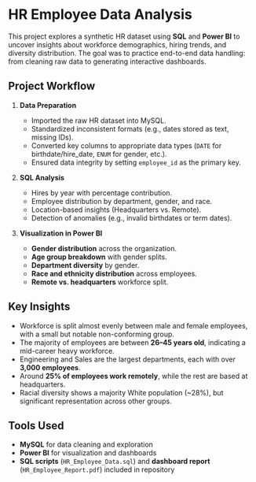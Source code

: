 # HR Employee Data Analysis

This project explores a synthetic HR dataset using **SQL** and **Power BI** to uncover insights about workforce demographics, hiring trends, and diversity distribution. The goal was to practice end-to-end data handling: from cleaning raw data to generating interactive dashboards.

## Project Workflow

1. **Data Preparation**
   - Imported the raw HR dataset into MySQL.
   - Standardized inconsistent formats (e.g., dates stored as text, missing IDs).
   - Converted key columns to appropriate data types (`DATE` for birthdate/hire_date, `ENUM` for gender, etc.).
   - Ensured data integrity by setting `employee_id` as the primary key.

2. **SQL Analysis**
   - Hires by year with percentage contribution.
   - Employee distribution by department, gender, and race.
   - Location-based insights (Headquarters vs. Remote).
   - Detection of anomalies (e.g., invalid birthdates or term dates).

3. **Visualization in Power BI**
   - **Gender distribution** across the organization.
   - **Age group breakdown** with gender splits.
   - **Department diversity** by gender.
   - **Race and ethnicity distribution** across employees.
   - **Remote vs. headquarters** workforce split.

## Key Insights

- Workforce is split almost evenly between male and female employees, with a small but notable non-conforming group.  
- The majority of employees are between **26–45 years old**, indicating a mid-career heavy workforce.  
- Engineering and Sales are the largest departments, each with over **3,000 employees**.  
- Around **25% of employees work remotely**, while the rest are based at headquarters.  
- Racial diversity shows a majority White population (~28%), but significant representation across other groups.  

## Tools Used

- **MySQL** for data cleaning and exploration  
- **Power BI** for visualization and dashboards  
- **SQL scripts** (`HR_Employee_Data.sql`) and **dashboard report** (`HR_Employee_Report.pdf`) included in repository  
